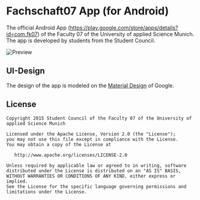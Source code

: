 # Fachschaft07 App (for Android)
The official Android App (https://play.google.com/store/apps/details?id=com.fk07) of the Faculty 07 of the University of applied Science Munich. The app is developed by students from the Student Council.


![Preview](https://github.com/Fachschaft07/fs-app/blob/dev/screencaptures/Fachschaft_Preview_Banner.png)

## UI-Design
The design of the app is modeled on the [Material Design](https://www.google.com/design/spec/material-design/introduction.html) of Google.

## License

    Copyright 2015 Student Council of the Faculty 07 of the University of applied Science Munich

    Licensed under the Apache License, Version 2.0 (the "License");
    you may not use this file except in compliance with the License.
    You may obtain a copy of the License at

       http://www.apache.org/licenses/LICENSE-2.0

    Unless required by applicable law or agreed to in writing, software
    distributed under the License is distributed on an "AS IS" BASIS,
    WITHOUT WARRANTIES OR CONDITIONS OF ANY KIND, either express or implied.
    See the License for the specific language governing permissions and
    limitations under the License.

